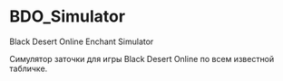 # BDO_Simulator
Black Desert Online Enchant Simulator

Симулятор заточки для игры Black Desert Online по всем известной табличке.
